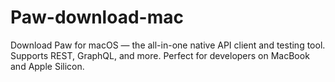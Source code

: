 # Paw-download-mac
Download Paw for macOS — the all-in-one native API client and testing tool. Supports REST, GraphQL, and more. Perfect for developers on MacBook and Apple Silicon.
